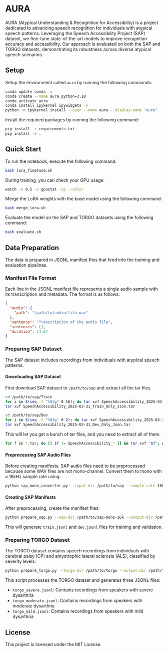 # AURA

AURA (Atypical Understanding & Recognition for Accessibility) is a project dedicated to advancing speech recognition for individuals with atypical speech patterns. Leveraging the Speech Accessibility Project (SAP) dataset, we fine-tune state-of-the-art models to improve recognition accuracy and accessibility. Our approach is evaluated on both the SAP and TORGO datasets, demonstrating its robustness across diverse atypical speech scenarios.

## Setup

Setup the environment called `aura` by running the following commands:

```bash
conda update conda -y
conda create --name aura python=3.10
conda activate aura
conda install ipykernel ipywidgets -y
python -m ipykernel install --user --name aura --display-name "aura"
```

Install the required packages by running the following command:

```bash
pip install -r requirements.txt
pip install -e .
```

## Quick Start

To run the notebook, execute the following command:

```bash
bash lora_finetune.sh
```

During training, you can check your GPU usage:

```bash
watch -n 0.5 -c gpustat -cp --color
```

Merge the LoRA weights with the base model using the following command:

```bash
bash merge_lora.sh
```

Evaluate the model on the SAP and TORGO datasets using the following command:

```bash
bash evaluate.sh
```

## Data Preparation

The data is prepared in JSONL manifest files that feed into the training and evaluation pipelines.

### Manifest File Format

Each line in the JSONL manifest file represents a single audio sample with its transcription and metadata. The format is as follows:

```json
{
  "audio": {
    "path": "/path/to/audio/file.wav"
  },
  "sentence": "Transcription of the audio file",
  "sentences": [],
  "duration": 14.07
}
```

### Preparing SAP Dataset

The SAP dataset includes recordings from individuals with atypical speech patterns. 

#### Downloading SAP Dataset

First download SAP dataset to `/path/to/sap` and extract all the tar files.

```bash
cd /path/to/sap/Train
for i in $(seq -f "%03g" 0 16); do tar xvf SpeechAccessibility_2025-03-31_$i.tar; done
tar xvf SpeechAccessibility_2025-03-31_Train_Only_Json.tar

cd /path/to/sap/Dev
for i in $(seq -f "%03g" 0 2); do tar xvf SpeechAccessibility_2025-03-31_$i.tar; done
tar xvf SpeechAccessibility_2025-03-31_Dev_Only_Json.tar
```

This will let you get a bunch of tar files, and you need to extract all of them.

```bash
for f in *.tar; do [[ $f != SpeechAccessibility_* ]] && tar xvf "$f"; done
```

#### Preprocessing SAP Audio Files

Before creating manifests, SAP audio files need to be preprocessed because some WAV files are not mono-channel. Convert them to mono with a 16kHz sample rate using:

```bash
python sap_mono_converter.py --input-dir /path/to/sap --sample-rate 16000 --output-suffix mono-16k
```

#### Creating SAP Manifests

After preprocessing, create the manifest files:

```bash
python prepare_sap.py --sap-dir /path/to/sap-mono-16k --output-dir /path/to/output
```

This will generate `train.jsonl` and `dev.jsonl` files for training and validation.

### Preparing TORGO Dataset

The TORGO dataset contains speech recordings from individuals with cerebral palsy (CP) and amyotrophic lateral sclerosis (ALS), classified by severity levels:

```bash
python prepare_torgo.py --torgo-dir /path/to/torgo --output-dir /path/to/output
```

This script processes the TORGO dataset and generates three JSONL files:
- `torgo_severe.jsonl`: Contains recordings from speakers with severe dysarthria
- `torgo_moderate.jsonl`: Contains recordings from speakers with moderate dysarthria
- `torgo_mild.jsonl`: Contains recordings from speakers with mild dysarthria

## License

This project is licensed under the MIT License.